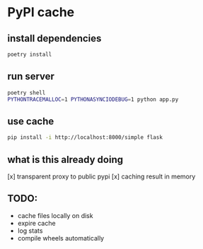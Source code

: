 # PyPI cache

## install dependencies

```bash
poetry install
```

## run server

```bash
poetry shell
PYTHONTRACEMALLOC=1 PYTHONASYNCIODEBUG=1 python app.py
```

## use cache

```bash
pip install -i http://localhost:8000/simple flask
```

## what is this already doing

[x] transparent proxy to public pypi
[x] caching result in memory

## TODO:

* cache files locally on disk
* expire cache
* log stats
* compile wheels automatically
